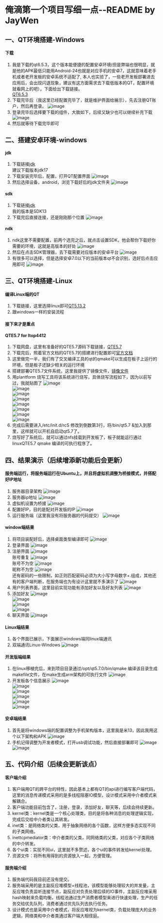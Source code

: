 # 俺滴第一个项目写细一点--README by JayWen
## 一、QT环境搭建-Windows
#### 下载
1. 我是下载的qt6.5.3，这个版本能便捷的配置安卓环境(但是弊端也很明显，就是他的APK最低只能用Android-24也就是对应手机的安卓7，这就意味着老手机或者老开发板的安卓系统不适配了,
本人也实验了，一些老开发板部署进去应用后，会出现闪退现象，建议有这方面需求去下载低版本的QT，配置环境就看网上的吧），下面给出下载链接。</br>
[QT6.5.3](https://download.qt.io/archive/qt/6.5/6.5.3/single/ "点击进入下载")<br>
2. 下载完毕后（我这里已经配置完毕了，就是维护界面给展示），先去注册QT账户，然后再登录。
   ![image](https://github.com/wjqaq/-Qt-WeTalk/assets/101192481/37552c45-3839-4304-be8a-a92375f1f155)</br>
3. 登录完毕后选择要下载的组件，大致如下，后续又缺少也可以继续补充下载
   ![image](https://github.com/wjqaq/-Qt-WeTalk/assets/101192481/462651ff-5f51-4feb-bd26-34834896d6bc)</br>
4. 然后就等待下载完毕即可
## 二、搭建安卓环境-windows
#### jdk
1. 下载链接[jdk](https://www.oracle.com/cn/java/technologies/downloads/ "点击进入下载")</br>建议下载版本jdk17
2. 下载安装完毕后，配置，打开QT配置界面
   ![image](https://github.com/wjqaq/-Qt-WeTalk/assets/101192481/d632d157-0bf5-4cb1-83da-5fa82a2fae0a)</br>
3. 然后选择设备，android，浏览下载好后的jdk文件夹
  ![image](https://github.com/wjqaq/-Qt-WeTalk/assets/101192481/2d2307f4-1c31-4435-9ed6-6982445e695b)</br>
#### sdk
1. 下载链接[jdk](https://developer.android.google.cn/tools/releases/platform-tools?hl=en "点击进入下载")</br>我的版本是SDK13
2. 下载完后直接连接，还是刚刚那个位置
   ![image](https://github.com/wjqaq/-Qt-WeTalk/assets/101192481/efbae970-cd5b-429a-8cb3-027af4601bd7)</br>
#### ndk
1. ndk这里不需要配置，前两个选完之后，就点击设置SDK，他会帮你下载好你需要的环境，这就是高版本的好处
   ![image](https://github.com/wjqaq/-Qt-WeTalk/assets/101192481/fe4cf7e3-2d82-4746-97f7-4cf01a68b80d)</br>
2. 然后在点击SDK管理器，去下载需要对应版本的安卓平台
   ![image](https://github.com/wjqaq/-Qt-WeTalk/assets/101192481/481b9cfc-61df-44f5-98eb-8202cb083638)</br>
3. 有很多可以选择，但是选择安卓7.0以下的当前版本qt不会识别，选好后点击应用即可
   ![image](https://github.com/wjqaq/-Qt-WeTalk/assets/101192481/818359a5-05ca-44b3-90ae-12c847b4a064)</br>
## 三、QT环境搭建-Linux
#### 编译Linux端的QT
1. 下载链接，这里选择linux即可[QT5.13.2](https://download.qt.io/new_archive/qt/5.13/5.13.2/ "点击进入下载")</br>
2. 跟windows一样的安装流程
#### 接下来才是重点
#### QTE5.7 for Itop4412
1. 下载网盘，这里有准备好的QTE5.7源码下载链接，[QTE5.7](https://pan.baidu.com/s/1JEKipRE42-ZbdP1MAmxFdg?pwd=6666 "提取码：6666")</br>
2. 下载完后，照着官方文档的QTE5.7的搭建进行配置即可[官方文档](https://pan.baidu.com/s/1kKzvoQHZScwnhM7wOuaSOw?pwd=6666 "提取码：6666")</br>
3. 这里做完一半，我们有了交叉编译工具的qt的qmake可以生成在板子上运行的环境，但是板子还缺少相关的运行环境
4. 搭建部署QTE5.7文件系统，这里我提供了镜像文件，[镜像文件](https://pan.baidu.com/s/1dUobFpJrUkjo_7gjLE74xA?pwd=6666 "提取码：6666")</br>
5. 用plantform 烧写工具将该系统进行烧写，具体烧写流程如下，因为以前写过，我就贴图了
   ![image](https://github.com/wjqaq/-Qt-WeTalk/assets/101192481/3327f07a-8929-4c48-88c8-469a4d865d46)</br>
   ![image](https://github.com/wjqaq/-Qt-WeTalk/assets/101192481/f4736285-f5e4-4837-b916-de33e92eeeb4)</br>
   ![image](https://github.com/wjqaq/-Qt-WeTalk/assets/101192481/b7099825-ad40-480b-bcfa-ceeb4d3ed969)</br>
   ![image](https://github.com/wjqaq/-Qt-WeTalk/assets/101192481/9e3293a3-5aa0-4030-bc68-649b73957a74)</br>
   ![image](https://github.com/wjqaq/-Qt-WeTalk/assets/101192481/94211ff3-77e0-4727-b93c-09caa49321c8)</br>
   ![image](https://github.com/wjqaq/-Qt-WeTalk/assets/101192481/4f8cad6a-a68d-4388-9dd1-eec05098a18a)</br>
   ![image](https://github.com/wjqaq/-Qt-WeTalk/assets/101192481/746e8fe6-ed01-4d10-a546-a1b38b5788a4)</br>
   ![image](https://github.com/wjqaq/-Qt-WeTalk/assets/101192481/99e63e26-fd66-463b-a20e-50d5b6fbe9b3)</br>
6. 完成后需要进入/etc/init.d/rcS 修改到倒数第3行，将/bin/qt5.7 &加入到那里，这样就可以开机自启动qt5.7了。
7. 烧写好了系统后，就可以通过nfs挂载到开发板了，板子就能运行通过linuxQTE5.7 qmake 编译的可执行程序了。
## 四、结果演示（后续增添新功能后会更新）
#### 服务端运行，将服务端运行在Ubuntu上，并且将虚拟机调整为桥接模式，并搭配好IP地址
1. 服务器目录架构
   ![image](https://github.com/wjqaq/-Qt-WeTalk/assets/101192481/83ddbdf5-d302-430b-8cc0-f0bc6f6e6977)</br>
2. 服务器ip地址
   ![image](https://github.com/wjqaq/-Qt-WeTalk/assets/101192481/b08217f3-eca0-470c-8183-7f7e82f5f6de)</br>
3. 虚拟机设置为桥接
   ![image](https://github.com/wjqaq/-Qt-WeTalk/assets/101192481/22794c45-7183-4134-ab0e-518f288f660e)</br>
4. 配置好IP，目的是配对开发版的IP
   ![image](https://github.com/wjqaq/-Qt-WeTalk/assets/101192481/cc1df1b2-2070-4db3-9e68-55dc05130225)</br>
5. 运行服务端（这里我没有将服务器的代码提交）
   ![image](https://github.com/wjqaq/-Qt-WeTalk/assets/101192481/9cfb0b9c-1b9b-4408-9d03-c5db85ba7ab7)</br>
#### window端结果
1. 将项目装配好后，选择桌面类型编译即可
   ![image](https://github.com/wjqaq/-Qt-WeTalk/assets/101192481/22d9d38b-b4c8-40fa-9f35-e2cc58c9d3ca)</br>
2. 登录界面
   ![image](https://github.com/wjqaq/-Qt-WeTalk/assets/101192481/6f9bb016-b793-435f-a4bf-0214c4040a83)</br>
4. 注册界面
   ![image](https://github.com/wjqaq/-Qt-WeTalk/assets/101192481/ac18f6ca-ba33-48e5-82d3-7382120a25ca)</br>
   账号重复
   ![image](https://github.com/wjqaq/-Qt-WeTalk/assets/101192481/fd4d44eb-08f4-4862-8000-67a91403380c)</br>
   账号不为空
   ![image](https://github.com/wjqaq/-Qt-WeTalk/assets/101192481/22501e8e-b322-499c-9972-f28a46d1038d)</br>
   昵称不为空
   ![image](https://github.com/wjqaq/-Qt-WeTalk/assets/101192481/fd056bf7-5449-492b-be2a-7e553e4a199c)</br>
   还有密码的一些限制，如正则匹配密码必须为大小写字母数字+.组成，其他还有的客户端判断，在服务端也为有设计这里就不多演示了
   ![image](https://github.com/wjqaq/-Qt-WeTalk/assets/101192481/b93e4f7a-409e-40ad-8b2d-58e3458fd215)</br>
5. 用户列表界面，这里目前实现功能有添加好友以及好友列表
   ![image](https://github.com/wjqaq/-Qt-WeTalk/assets/101192481/fbdc0b54-3a93-4e55-b6ae-f1c20f6e7cb7)</br>
6. 添加好友
   ![image](https://github.com/wjqaq/-Qt-WeTalk/assets/101192481/7ece0eb6-e48d-454d-a1b7-860a9fb0afdd)</br>
   ![image](https://github.com/wjqaq/-Qt-WeTalk/assets/101192481/67338208-eda5-4a60-bf18-0c4a05ebb494)</br>
   ![image](https://github.com/wjqaq/-Qt-WeTalk/assets/101192481/077d637a-f4ff-433b-ba79-027f52cb93f6)</br>
   ![image](https://github.com/wjqaq/-Qt-WeTalk/assets/101192481/49837683-7e37-4b73-ba5c-af9f68b854b4)</br>
7. 聊天界面
   ![image](https://github.com/wjqaq/-Qt-WeTalk/assets/101192481/afe69ebb-2f61-4fc5-a61b-bfae65af9500)</br>
#### Linux端结果
1. 各个界面已展示，下面展示windows端同linux端通讯
2. 双端通讯Linux-Windows
   ![image](https://github.com/wjqaq/-Qt-WeTalk/assets/101192481/e8201ce8-8de4-4ed7-82d0-3a4607ec04b2)</br>
#### 开发版端结果
1. 在linux移植完后，来到项目目录通过/opt/qt5.7.0/bin/qmake 编译该目录生成makefile文件，在make生成arm架构的可执行文件
   ![image](https://github.com/wjqaq/-Qt-WeTalk/assets/101192481/5e52e350-0d71-4486-83cd-b7e38256ed15)</br>
2. 开发板各个信息展示
   ![image](https://github.com/wjqaq/-Qt-WeTalk/assets/101192481/1af47bc0-acf3-4066-89bd-570f27f8fe4a)</br>
   ![image](https://github.com/wjqaq/-Qt-WeTalk/assets/101192481/15e7f0da-0794-437d-a4b8-b08f32af075d)</br>
   ![image](https://github.com/wjqaq/-Qt-WeTalk/assets/101192481/d5e4a1eb-9ada-4014-8668-9c91eda9a3b9)</br>
   ![image](https://github.com/wjqaq/-Qt-WeTalk/assets/101192481/20d9e52b-3ed6-4846-babe-83b039e2ac15)</br>
   ![image](https://github.com/wjqaq/-Qt-WeTalk/assets/101192481/41276b8d-ab3b-47ff-8f78-165026a5da2b)</br>
   ![image](https://github.com/wjqaq/-Qt-WeTalk/assets/101192481/949c1d9b-c72c-4deb-9e33-84e22c2d9009)</br>

#### 安卓端结果
1. 首先是将windows端的配置调整为手机架构版本，这里我是米13，因此我用这个以下架构和APK
   ![image](https://github.com/wjqaq/-Qt-WeTalk/assets/101192481/3d3812e3-01e1-446f-bbd7-bf6126ac1dab)</br>
2. 手机记得调整为开发者模式，打开usb调试功能，然后直接部署即可
   ![image](https://github.com/wjqaq/-Qt-WeTalk/assets/101192481/4a6f7daf-de77-42d9-9895-111b34b61f8b)</br>
   ![image](https://github.com/wjqaq/-Qt-WeTalk/assets/101192481/22f5147c-e498-49ab-9e92-f0f38b99349f)</br>

## 五、代码介绍（后续会更新该点）
#### 客户端介绍
1. 客户端用QT的跨平台的特性，因此基本上都有QT的api进行编写客户端代码，这里的消息传递模式采用的是多线程阻塞IO模型，设计模式采用中介者模式来解耦合。
2. 客户端功能目前包含了，注册，登录，添加好友，聊天等，后续会持续更新。
3. kernel类：kernel类是一个核心处理类，目的是将各种消息的处理逻辑实现，完成后交给中介者类让其转发。
4. inet类：是网络类的父类，用于抽象网络的各个函数，这样方便多态实现不同的子类网络。
5. inettcpmediator类：中介者类的父类，同网络类的父类，对应各个子类网络的中介转发。
6. 各个ui类：实现不同ui，这里就不多赘述，各个ui的事件转发给kernel处理。
7. 资源文件：将所有用得到的资源放入一起，方便管理。
#### 服务端介绍
1. 服务端代码我目前还没有提交。
2. 服务端采用的是主副反应堆模型+线程池，该模型能够处理较大的并发量，主反应堆负责监听连接节点，副反应对负责处理后续的IO事件，主副反应堆采用hash映射来负载均衡，线程池通过生产消费者模型来进行快速处理，生产的任务交给优先队列，消费者通过优先队列去执行任务。
3. 设计模式也是采用中介者模式，将反应堆视为kernel类，负载处理庞大的业务逻辑，网络类和中介者类通过客户端大相径庭。

   
